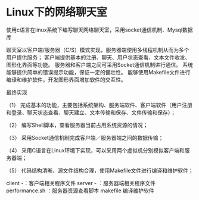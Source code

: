 # Linux下的网络聊天室
使用c语言在linux系统下编写聊天网络聊天室，采用socket通信机制、Mysql数据库

聊天室以客户端/服务器（C/S）模式实现，服务器端使用多线程机制从而为多个用户提供服务；
客户端提供基本的注册、聊天、用户状态查看、文本文件收发、图形化界面等功能。
服务器和客户端之间可采用Socket通信机制进行通信。
系统能够提供简单的错误提示功能，保证一定的健壮性。
能够使用Makefile文件进行编译和维护软件，开发图形界面增加软件的交互性。

最终实现

（1）	完成基本的功能，主要包括系统架构、服务端软件、客户端软件（用户注册和登录、聊天状态查看、聊天建立、文本传输和保存、文件传输和保存）；

（2）	编写Shell脚本，查看服务器当前占用系统资源的情况；

（3）	采用Socket通信机制完成客户端／服务器端之间的数据传输；

（4）	采用C语言在Linux环境下实现，可以采用两个虚拟机分别模拟客户端和服务器端；

（5）	代码结构清晰、源文件结构合理，使用Makefile文件进行编译和维护软件；

client -：客户端相关程序文件
server - ：服务器端相关程序文件
performance.sh ：服务器资源查看脚本
makefile 编译维护软件
